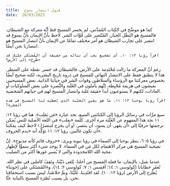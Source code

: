 ```yaml
---
title:  قبول انتصار يسوع
date:  28/03/2023
---
```


كما هو موضَّح في الكِتاب المُقدَّس، لم يخسر المسيح قط أيَّة معركة مع الشيطان. فالمسيح هو البَطَل الجبار، المُنْتَصر على قُوَّات الشر. لاحظ بأنَّ الإيمان بأنَّ يسوع قد انتصر على تجارب الشيطان هو أمر مختلف تمامًا عن الإيمان بأنَّ انتصار المسيح هو انتصارنا نحن أيضًا.

`اقرأ رؤيا ١٢: ١٠. أي تشجيع يجب أن تناله مِن حقيقة أن المُشتَكي عليك قد «طُرِحَ» إلى الأرض؟`

رغم أنَّ المعركة ما زالت مُحْتَدِمة على الأرض، فالشيطان قد خسر. نقطة على السطر. هذا لا ينطبق فقط على الانتصار النهائي للمسيح في ذروة تاريخ البشرية، لكنه صحيح أيضًا بخصوص معركتنا مع الرؤساء والسلاطين وقوات الشر في حياتنا الذاتية. بعض المسيحيين يعيشون في هزيمة مُحْبِطة. إنَّهم يأملون في الغَلَبة والنُّصرة على بعض السلوكيات أو العادات، لكنهم لا يستوعبون أبدا حقيقة غلبة وانتصار المسيح لهم في حياتهم الشخصية.

`اقرأ رؤيا يوحنا ١٢: ١١. ما هو يقين الغلبة الذي يُعطيه لنا المسيح في هذه الفقرة؟`

سبع مرَّات في رسائل الرؤيا إلى الكنائس السبع، نجد عبارة «مَن يَغلِب». هنا في رؤيا ١٢: ١١ نجد هذا المفهوم عن الغَلَبَة مرة أخرى. كلمة «يغلب» في اللغة الأصلية للنص يُمكن ترجمتها حرفيًا إلى ‹أن يقهر، أن يسود، أن ينتصر، أو أن يخرج مُنتصرًا.› لاحظ كيف يمكننا أن نكون غالبين. رؤيا ١٢: ١١ تؤكِّد أنه «بدم الخروف».

في رؤيا ٥: ٦، ينظر يوحنا إلى السماء في رؤيا نبوية ويرى: «خروف قائم كأنه مذبوح». إنَّ تضحية المسيح هي مركز الاهتمام لكل مَن في السماء. لا يوجد شيء أكثر سموًّا لإظهار محبة الله اللامحدودة والتي لا يُسبر غورها أكثر من الصليب.

عندما نقبل، بالإيمان، ما فعله المسيح من أجلنا، يُلغى دَيْنُنا، ونَقِفُ كاملين في نظر الله. تُغفَر خطايانا (كولوسي ١: ١٤؛ أفسس ١: ٧؛ كولوسي ٢: ١٤)، و«المُشتَكي على إخوتنا» يُطُرَح إلى الأرض (رؤيا ١٢: ١٠). لقد افتُدِينا، غَلَبْنَا، وتمَّ خلاصُنا، ليسَ بسبب استحقاقِنا نحن، بل بسبب نُصْرَة المسيح بالنيابة عنَّا.